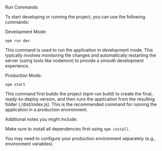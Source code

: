 Run Commands

To start developing or running the project, you can use the following commands:

Development Mode:

```
npm run dev
```

This command is used to run the application in development mode. This typically involves monitoring file changes and automatically restarting the server (using tools like nodemon) to provide a smooth development experience.

Production Mode:

```
npm start
```

This command first builds the project (npm run build) to create the final, ready-to-deploy version, and then runs the application from the resulting folder (./dist/index.js). This is the recommended command for running the application in a production environment.

Additional notes you might include:

Make sure to install all dependencies first using ``` npm install ```.

You may need to configure your production environment separately (e.g., environment variables).
